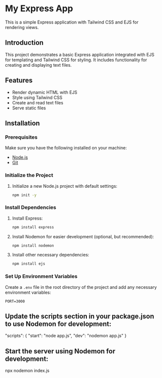 # My Express App

This is a simple Express application with Tailwind CSS and EJS for rendering views.

## Introduction

This project demonstrates a basic Express application integrated with EJS for templating and Tailwind CSS for styling. It includes functionality for creating and displaying text files.

## Features

- Render dynamic HTML with EJS
- Style using Tailwind CSS
- Create and read text files
- Serve static files

## Installation

### Prerequisites

Make sure you have the following installed on your machine:

- [Node.js](https://nodejs.org/en/download/)
- [Git](https://git-scm.com/)

### Initialize the Project

1. Initialize a new Node.js project with default settings:
    ```bash
    npm init -y
    ```

### Install Dependencies

1. Install Express:
    ```bash
    npm install express
    ```

2. Install Nodemon for easier development (optional, but recommended):
    ```bash
    npm install nodemon 
    ```

3. Install other necessary dependencies:
    ```bash
    npm install ejs
    ```

### Set Up Environment Variables

Create a `.env` file in the root directory of the project and add any necessary environment variables:

```plaintext
PORT=3000
```


## Update the scripts section in your package.json to use Nodemon for development:

"scripts": {
    "start": "node app.js",
    "dev": "nodemon app.js"
}

## Start the server using Nodemon for development:

npx nodemon index.js
